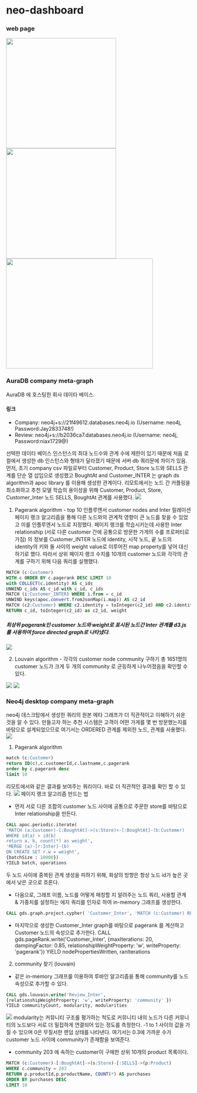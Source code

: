 # neo-dashboard
### web page

<img src="https://github.com/tacerihsehc613/Capstone_ERICA/assets/127294863/61681699-b20c-4b0e-99bf-f905cb4cd68e.png" width="300" height="300">
<img src="https://github.com/tacerihsehc613/Capstone_ERICA/assets/127294863/c094dd8d-6d9a-4697-95e6-43f49aecec42.png" width="300" height="300">
<img src="https://github.com/tacerihsehc613/Capstone_ERICA/assets/127294863/52081594-0ac3-49ad-8d85-e7f184c63acd" width="400" height="300">

### AuraDB company meta-graph 

AuraDB 에 호스팅한 회사 데이타 베이스. 
#### 링크
- Company: neo4j+s://21f49612.databases.neo4j.io (Username: neo4j, Password:Jay2833748!)
- Review: neo4j+s://b2036ca7.databases.neo4j.io (Username: neo4j, Password:niax1729@)

선택한 데이타 베이스 인스턴스의 최대 노드수와 관계 수에 제한이 있기 때문에 처음 로컬에서 생성한 db 인스턴스와 형태가 달라졌기 때문에 서버 db 쿼리문에 차이가 있음.
먼저, 초기 company csv 파일로부터 Customer, Product, Store 노드와 SELLS 관계를 단순 열 삽입으로 생성했고
BoughtAt and Customer_INTER 는 graph ds algorithm과  apoc library 를 이용해 생성한 관계이다.
리모트에서는 노드 간 커플링을 최소화하고 추천 모델 학습의 용이성을 위해 Customer, Product, Store, Customer_Inter 노드 SELLS, BoughtAt 관계를 사용했다.
<img src="https://user-images.githubusercontent.com/127294863/235351485-1c6c0241-cc9e-4c78-96e1-d030b3305d64.png">

1. Pagerank algorithm - top 10 인플루엔서 customer nodes and Inter 릴레이션
페이지 랭크 알고리즘을 통해 다른 노드와의 관계적 영향이 큰 노드를 찾을 수 있었고 이를 인플루엔서 노드로 지정했다.
페이지 랭크를 학습시키는데 사용한 Inter relationship (서로 다른 customer 간에 공통으로 방문한 가게의 수를 프로퍼티로 가짐) 의 정보를  Customer_INTER 노드에 identity, 시작 노드, 끝 노드의 identity의 키와 둘 사이의 weight value로 이루어진 map property를 넣어 대신하기로 했다. 따라서 상위 페이지 랭크 수치를 10개의 customer 노드와 각각의 관계를 구하기 위해 다음 쿼리를 실행했다.
```sql
MATCH (c:Customer)
WITH c ORDER BY c.pagerank DESC LIMIT 10
with COLLECT(c.identity) AS c_ids
UNWIND c_ids AS c_id with c_id, c_ids
MATCH (i:Customer_INTER) WHERE i.from = c_id
UNWIND keys(apoc.convert.fromJsonMap(i.map)) AS c2_id
MATCH (c2:Customer) WHERE c2.identity = toInteger(c2_id) AND c2.identity <> c_id and c2.identity in c_ids WITH c_id,  c2_id,apoc.convert.fromJsonMap(i.map)[c2_id] AS weight
RETURN c_id, toInteger(c2_id) as c2_id, weight
```
##### 최상위 pagerank인 customer 노드와 weight로 표시된 노드간 Inter 관계를 d3.js를 사용하여 force directed graph로 나타냈다.
<img src="https://user-images.githubusercontent.com/127294863/235338949-1adf00ba-b4c6-4856-814c-b4b931317042.png">

2. Louvain algorithm - 각각의 customer node community 구하기
총 1651명의 customer 노드가 크게 두 개의 community 로 균등하게 나누어졌음을 확인할 수 있다. 
<img src="https://user-images.githubusercontent.com/127294863/235304148-929e07c8-543a-46b4-b3d1-026316b26616.png">
<img src="https://user-images.githubusercontent.com/127294863/235304274-a5a0252e-ca22-45c0-a342-30a3183c9c1a.png">

### Neo4j desktop company meta-graph 
neo4j 데스크탑에서 생성한 쿼리의 원본 메타 그래프가 더 직관적이고 이해하기 쉬운 것을 알 수 있다.
만들고자 하는 추천 시스템은 고객이 어떤 가게를 몇 번 방문했는지를 바탕으로 설계되었으므로 여기서는 ORDERED 관계를 제외한 노드, 관계를 사용했다.
<img src="https://user-images.githubusercontent.com/127294863/235306369-53412e9c-bf46-4f77-a058-940266c05c46.png">


1. Pagerank algorithm 
```sql
match (c:Customer)
return ID(c),c.customerId,c.lastname,c.pagerank
order by c.pagerank desc 
limit 10
```
리모트에서와 같은 결과를 보여주는 쿼리이다. 바로 더 직관적인 결과를 확인 할 수 있다.
<img src="https://user-images.githubusercontent.com/127294863/235306845-4cdc0e4d-b1d0-4978-b66d-cb1969df7707.png">
페이지 랭크 알고리즘 만드는 법
- 먼저 서로 다른 조합의 customer 노드 사이에 공통으로 주문한 store를 바탕으로 Inter relationship을 만든다.
```sql
CALL apoc.periodic.iterate(
'MATCH (a:Customer)-[:BoughtAt]->(s:Store)<-[:BoughtAt]-(b:Customer)
WHERE id(a) > id(b)
return a, b, count(*) as weight',
'MERGE (a)-[r:Inter]-(b)
ON CREATE SET r.w = weight',
{batchSize : 10000})
YIELD batch, operations
```
두 노드 사이에 중복된 관계 생성을 피하기 위해, 화살의 방향은 항상 노드 id가 높은 곳에서 낮은 곳으로 흐른다.
- 다음으로, 그래프 이름, 노드를 어떻게 매칭할 지 알려주는 노드 쿼리, 사용할 관계 & 가중치를 설정하는 에지 쿼리를 인자로 하여 in-memory 그래프를 생성한다.
```sql
CALL gds.graph.project.cypher( 'Customer_Inter', 'MATCH (c:Customer) RETURN id(c) AS id', 'MATCH (n:Customer)-[e:Inter]-(m:Customer) RETURN id(n) AS source, e.w AS w, id(m) AS target' )
```
- 마지막으로 생성한 Customer_Inter graph를 바탕으로 pagerank 를 계산하고 Customer 노드의 속성으로 추가한다.
CALL gds.pageRank.write('Customer_Inter', {maxIterations: 20, dampingFactor: 0.85, relationshipWeightProperty: 'w', writeProperty: 'pagerank'}) YIELD nodePropertiesWritten, ranIterations

2. community 찾기 (louvain)
- 같은 in-memory 그래프를 이용하여 루바인 알고리즘을 통해 community를 노드 속성으로 추가할 수 있다.

```sql
CALL gds.louvain.write('Review_Inter', 
{relationshipWeightProperty: 'w', writeProperty: 'community' })
YIELD communityCount, modularity, modularities
```
<img src="https://user-images.githubusercontent.com/127294863/235307951-9bcbb5df-74be-44be-9cd9-89cbec207fe6.png">
modularity는 커뮤니티 구조를 평가하는 척도로 커뮤니티 내의 노드가 다른 커뮤니티의 노드보다 서로 더 밀접하게 연결되어 있는 정도를 측정한다.
-1 to 1 사이의 값을 가질 수 있으며 0은 무질서한 랜덤 상태를 나타낸다. 여기서는 0.3에 가까운 수가 customer 노드 사이에 community가 존재함을 보여준다.

- community 203 에 속하는 customer이 구매한 상위 10개의 product 목록이다.
```sql
MATCH (c:Customer)-[:BoughtAt]->(s:Store)-[:SELLS]->(p:Product)
WHERE c.community = 203 
RETURN p.productId,p.productName, COUNT(*) AS purchases
ORDER BY purchases DESC
LIMIT 10
```
